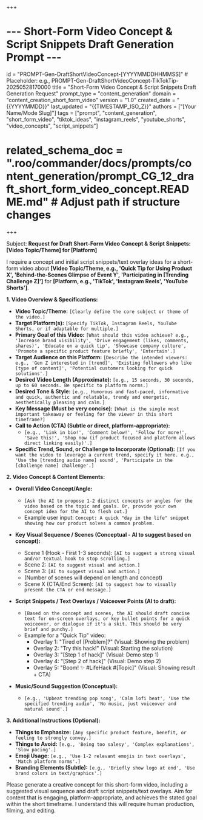 +++
# --- Short-Form Video Concept & Script Snippets Draft Generation Prompt ---
id = "PROMPT-Gen-DraftShortVideoConcept-[YYYYMMDDHHMMSS]" # Placeholder: e.g., PROMPT-Gen-DraftShortVideoConcept-TikTokTip-20250528170000
title = "Short-Form Video Concept & Script Snippets Draft Generation Request"
prompt_type = "content_generation"
domain = "content_creation_short_form_video"
version = "1.0"
created_date = "{{YYYYMMDD}}"
last_updated = "{{TIMESTAMP_ISO_Z}}"
authors = ["[Your Name/Mode Slug]"]
tags = ["prompt", "content_generation", "short_form_video", "tiktok_ideas", "instagram_reels", "youtube_shorts", "video_concepts", "script_snippets"]
# related_schema_doc = ".roo/commander/docs/prompts/content_generation/prompt_CG_12_draft_short_form_video_concept.README.md" # Adjust path if structure changes
+++

Subject: **Request for Draft Short-Form Video Concept & Script Snippets: [Video Topic/Theme] for [Platform]**

I require a concept and initial script snippets/text overlay ideas for a short-form video about **[Video Topic/Theme, e.g., 'Quick Tip for Using Product X', 'Behind-the-Scenes Glimpse of Event Y', 'Participating in [Trending Challenge Z]']** for **[Platform, e.g., 'TikTok', 'Instagram Reels', 'YouTube Shorts']**.

**1. Video Overview & Specifications:**

*   **Video Topic/Theme:** `[Clearly define the core subject or theme of the video.]`
*   **Target Platform(s):** `[Specify TikTok, Instagram Reels, YouTube Shorts, or if adaptable for multiple.]`
*   **Primary Goal of this Video:** `[What should this video achieve? e.g., 'Increase brand visibility', 'Drive engagement (likes, comments, shares)', 'Educate on a quick tip', 'Showcase company culture', 'Promote a specific product feature briefly', 'Entertain'.]`
*   **Target Audience on this Platform:** `[Describe the intended viewers: e.g., 'Gen Z interested in [trend]', 'Existing followers who like [type of content]', 'Potential customers looking for quick solutions'.]`
*   **Desired Video Length (Approximate):** `[e.g., 15 seconds, 30 seconds, up to 60 seconds. Be specific to platform norms.]`
*   **Desired Tone & Style:** `[e.g., Humorous and fast-paced, informative and quick, authentic and relatable, trendy and energetic, aesthetically pleasing and calm.]`
*   **Key Message (Must be very concise):** `[What is the single most important takeaway or feeling for the viewer in this short timeframe?]`
*   **Call to Action (CTA) (Subtle or direct, platform-appropriate):**
    *   `[e.g., 'Link in bio!', 'Comment below!', 'Follow for more!', 'Save this!', 'Shop now (if product focused and platform allows direct linking easily)'.]`
*   **Specific Trend, Sound, or Challenge to Incorporate (Optional):** `[If you want the video to leverage a current trend, specify it here. e.g., 'Use the [trending audio name] sound', 'Participate in the [challenge name] challenge'.]`

**2. Video Concept & Content Elements:**

*   **Overall Video Concept/Angle:**
    *   `[Ask the AI to propose 1-2 distinct concepts or angles for the video based on the topic and goals. Or, provide your own concept idea for the AI to flesh out.]`
    *   Example user input: `Concept: A quick "day in the life" snippet showing how our product solves a common problem.`

*   **Key Visual Sequence / Scenes (Conceptual - AI to suggest based on concept):**
    *   Scene 1 (Hook - First 1-3 seconds): `[AI to suggest a strong visual and/or textual hook to stop scrolling.]`
    *   Scene 2: `[AI to suggest visual and action.]`
    *   Scene 3: `[AI to suggest visual and action.]`
    *   (Number of scenes will depend on length and concept)
    *   Scene X (CTA/End Screen): `[AI to suggest how to visually present the CTA or end message.]`

*   **Script Snippets / Text Overlays / Voiceover Points (AI to draft):**
    *   `[Based on the concept and scenes, the AI should draft concise text for on-screen overlays, or key bullet points for a quick voiceover, or dialogue if it's a skit. This should be very brief and punchy.]`
    *   Example for a "Quick Tip" video:
        *   Overlay 1: "Tired of [Problem]?" (Visual: Showing the problem)
        *   Overlay 2: "Try this hack!" (Visual: Starting the solution)
        *   Overlay 3: "[Step 1 of hack]" (Visual: Demo step 1)
        *   Overlay 4: "[Step 2 of hack]" (Visual: Demo step 2)
        *   Overlay 5: "Boom! ✨ #LifeHack #[Topic]" (Visual: Showing result + CTA)

*   **Music/Sound Suggestion (Conceptual):**
    *   `[e.g., 'Upbeat trending pop song', 'Calm lofi beat', 'Use the specified trending audio', 'No music, just voiceover and natural sound'.]`

**3. Additional Instructions (Optional):**

*   **Things to Emphasize:** `[Any specific product feature, benefit, or feeling to strongly convey.]`
*   **Things to Avoid:** `[e.g., 'Being too salesy', 'Complex explanations', 'Slow pacing'.]`
*   **Emoji Usage:** `[e.g., 'Use 1-2 relevant emojis in text overlays', 'Match platform norms'.]`
*   **Branding Elements (Subtle):** `[e.g., 'Briefly show logo at end', 'Use brand colors in text/graphics'.]`

Please generate a creative concept for this short-form video, including a suggested visual sequence and draft script snippets/text overlays. Aim for content that is engaging, platform-appropriate, and achieves the stated goal within the short timeframe. I understand this will require human production, filming, and editing.
